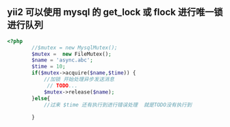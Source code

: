 ## yii2 可以使用 mysql 的 get_lock 或 flock 进行唯一锁 进行队列

```php
<?php
        //$mutex = new MysqlMutex();
        $mutex =  new FileMutex();
        $name = 'async.abc';
        $time = 10;
        if($mutex->acquire($name,$time)) {
            //加锁 开始处理异步发送消息
             // TODO...
            $mutex->release($name);
        }else{
            //过来 $time 还有执行到进行错误处理  就是TODO没有执行到
            
        }

```

